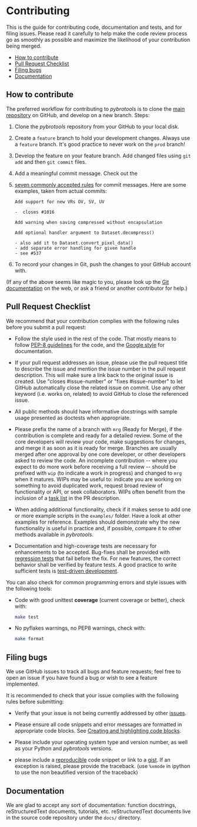 <!-- Copyright 2024 PYBROTOOLS authors. -->
<!-- See license.md file for details. -->

# Contributing

This is the guide for contributing code, documentation and tests, and for
filing issues. Please read it carefully to help make the code review process go
as smoothly as possible and maximize the likelihood of your contribution being
merged.

<!-- @import "[TOC]" {cmd="toc" depthFrom=2 depthTo=3 orderedList=false} -->

<!-- code_chunk_output -->

- [How to contribute](#how-to-contribute)
- [Pull Request Checklist](#pull-request-checklist)
- [Filing bugs](#filing-bugs)
- [Documentation](#documentation)

<!-- /code_chunk_output -->

## How to contribute

The preferred workflow for contributing to *pybrotools* is to clone the
[main repository](https://github.com/brobertpc120/pybrotools/git) on
GitHub, and develop on a new branch. Steps:

1. Clone the *pybrotools* repository from your GitHub to your local disk.

2. Create a `feature` branch to hold your development changes.
    Always use a `feature` branch. It's good practice to never work on the
    `prod` branch!

3. Develop the feature on your feature branch. Add changed files using
    `git add` and then `git commit` files.

4. Add a meaningful commit message. Check out the
5. [seven commonly accepted rules](https://www.theserverside.com/video/Follow-these-git-commit-message-guidelines)
    for commit messages. Here are some examples, taken from actual commits:

   ```text
   Add support for new VRs OV, SV, UV

   -  closes #1016
   ```

   ```text
   Add warning when saving compressed without encapsulation
   ```

   ```text
   Add optional handler argument to Dataset.decompress()

   - also add it to Dataset.convert_pixel_data()
   - add separate error handling for given handle
   - see #537
   ```

6. To record your changes in Git, push the changes to your GitHub
    account with.

(If any of the above seems like magic to you, please look up the
[Git documentation](https://git-scm.com/documentation) on the web, or ask a
friend or another contributor for help.)

## Pull Request Checklist

We recommend that your contribution complies with the following rules before
you submit a pull request:

- Follow the style used in the rest of the code. That mostly means to follow
    [PEP-8 guidelines](https://www.python.org/dev/peps/pep-0008/) for the code,
    and the
    [Google style](https://github.com/google/styleguide/blob/gh-pages/pyguide.d#38-comments-and-docstrings)
    for documentation.

- If your pull request addresses an issue, please use the pull request title to
  describe the issue and mention the issue number in the pull request
  description. This will make sure a link back to the original issue is
  created. Use "closes #issue-number" or "fixes #issue-number" to let GitHub
  automatically close the related issue on commit. Use any other keyword
  (i.e. works on, related) to avoid GitHub to close the referenced issue.

- All public methods should have informative docstrings with sample usage
  presented as doctests when appropriate.

- Please prefix the name of a branch with `mrg` (Ready for Merge), if the
  contribution is complete and ready for a detailed review. Some of the core
  developers will review your code, make suggestions for changes, and merge it
  as soon as it is ready for merge. Branches are usually merged after one
  approval by one core developer, or other developers asked to review the code.
  An incomplete contribution -- where you expect to do more work before
  receiving a full review -- should be prefixed with `wip` (to indicate a work
  in progress) and changed to `mrg` when it matures. WIPs may be useful to:
  indicate you are working on something to avoid duplicated work, request broad
  review of functionality or API, or seek collaborators. WIPs often benefit
  from the inclusion of a
  [task list](https://github.com/blog/1375-task-lists-in-gfm-issues-pulls-comments)
  in the PR description.

- When adding additional functionality, check if it makes sense to add one or
  more example scripts in the `examples/` folder. Have a look at other examples
  for reference. Examples should demonstrate why the new functionality is
  useful in practice and, if possible, compare it to other methods available in
  *pybrotools*.

- Documentation and high-coverage tests are necessary for enhancements to be
  accepted. Bug-fixes shall be provided with
  [regression tests](https://en.wikipedia.org/wiki/regression_testing) that
  fail before the fix. For new features, the correct behavior shall be
  verified by feature tests. A good practice to write sufficient tests is
  [test-driven development](https://en.wikipedia.org/wiki/Test-driven_development).

You can also check for common programming errors and style issues with the
following tools:

- Code with good unittest **coverage** (current coverage or better), check with:

  ```bash
  make test
  ```

- No pyflakes warnings, no PEP8 warnings, check with:

  ```bash
  make format
  ```

## Filing bugs

We use GitHub issues to track all bugs and feature requests; feel free to
open an issue if you have found a bug or wish to see a feature implemented.

It is recommended to check that your issue complies with the
following rules before submitting:

- Verify that your issue is not being currently addressed by other
  [issues](https://github.com/brobertpc120/pybrotools/issues).

- Please ensure all code snippets and error messages are formatted in
  appropriate code blocks.
  See [Creating and highlighting code blocks](https://help.github.com/articles/creating-and-highlighting-code-blocks).

- Please include your operating system type and version number, as well
  as your Python and *pybrotools* versions.

- please include a
  [reproducible](https://stackoverflow.com/help/minimal-reproducible-example)
  code snippet or link to a [gist](https://gist.github.com). If an
  exception is raised, please provide the traceback. (use `%xmode`
  in ipython to use the non beautified version of the traceback)

## Documentation

We are glad to accept any sort of documentation: function docstrings,
reStructuredText documents, tutorials, etc. reStructuredText documents live in
the source code repository under the ``docs/`` directory.
